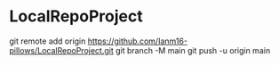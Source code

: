# LocalRepoProject
git remote add origin https://github.com/Ianm16-pillows/LocalRepoProject.git
git branch -M main
git push -u origin main
